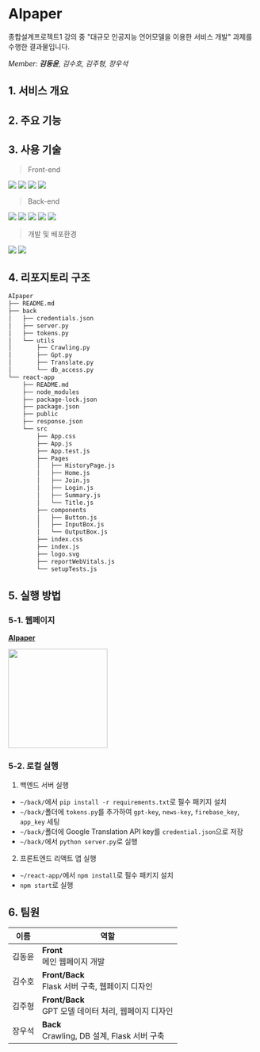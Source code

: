 # AIpaper
종합설계프로젝트1 강의 중 "대규모 인공지능 언어모델을 이용한 서비스 개발" 과제를 수행한 결과물입니다.

*Member: **김동윤**, 김수호, 김주형, 장우석*
<br>

## 1. 서비스 개요

## 2. 주요 기능

## 3. 사용 기술
> Front-end

<img src="https://img.shields.io/badge/HTML5-E34F26?style=flat-square&logo=html5&logoColor=white"> <img src="https://img.shields.io/badge/CSS3-1572B6?style=flat-square&logo=css3&logoColor=white"> <img src="https://img.shields.io/badge/JavaScript-F7DF1E?style=flat-square&logo=javascript&logoColor=black"> <img src="https://img.shields.io/badge/React-61DAFB?style=flat-square&logo=react&logoColor=black">
<br>

> Back-end

<img src="https://img.shields.io/badge/Python-3776AB?style=flat-square&logo=python&logoColor=white"> <img src="https://img.shields.io/badge/Flask-FFFFFF?style=flat-square&logo=flask&logoColor=black"> <img src="https://img.shields.io/badge/Firebase-FFCA28?style=flat-square&logo=firebase&logoColor=white"> <img src="https://img.shields.io/badge/GPT3.5-412991?style=flat-square&logo=OpenAI&logoColor=white"> <img src="https://img.shields.io/badge/Google Translate-4285F4?style=flat-square&logo=Google&logoColor=white">
<br>

> 개발 및 배포환경

<img src="https://img.shields.io/badge/GCP-4285F4?style=flat-square&logo=Google&logoColor=white"> <img src="https://img.shields.io/badge/NGINX-009639?style=flat-square&logo=NGINX&logoColor=white">
<br>

## 4. 리포지토리 구조
```bash
AIpaper
├── README.md
├── back
│   ├── credentials.json
│   ├── server.py
│   ├── tokens.py
│   └── utils
│       ├── Crawling.py
│       ├── Gpt.py
│       ├── Translate.py
│       └── db_access.py
└── react-app
    ├── README.md
    ├── node_modules
    ├── package-lock.json
    ├── package.json
    ├── public
    ├── response.json
    └── src
        ├── App.css
        ├── App.js
        ├── App.test.js
        ├── Pages
        │   ├── HistoryPage.js
        │   ├── Home.js
        │   ├── Join.js
        │   ├── Login.js
        │   ├── Summary.js
        │   └── Title.js
        ├── components
        │   ├── Button.js
        │   ├── InputBox.js
        │   └── OutputBox.js
        ├── index.css
        ├── index.js
        ├── logo.svg
        ├── reportWebVitals.js
        └── setupTests.js
```

## 5. 실행 방법
### 5-1. 웹페이지
[**AIpaper**](https://aipaper.site)
<br>

<img src="https://github.com/BusanGukbap/AIpaper/assets/53174730/1c103cae-a13e-4d1a-98ad-8f917c369477" width="200" height="200">

<br>

### 5-2. 로컬 실행
1. 백엔드 서버 실행
  * `~/back/`에서 `pip install -r requirements.txt`로 필수 패키지 설치
  * `~/back/`폴더에 `tokens.py`를 추가하여 `gpt-key`, `news-key`, `firebase_key`, `app_key` 세팅
  * `~/back/`폴더에 Google Translation API key를 `credential.json`으로 저장
  * `~/back/`에서 `python server.py`로 실행

2. 프론트엔드 리액트 앱 실행
  * `~/react-app/`에서 `npm install`로 필수 패키지 설치
  * `npm start`로 실행


## 6. 팀원
|이름|역할|
|---|------------------------|
|김동윤|__Front__<br>메인 웹페이지 개발|
|김수호|__Front/Back__<br>Flask 서버 구축, 웹페이지 디자인|
|김주형|__Front/Back__<br>GPT 모델 데이터 처리, 웹페이지 디자인|
|장우석|__Back__<br>Crawling, DB 설계, Flask 서버 구축|
<br>


